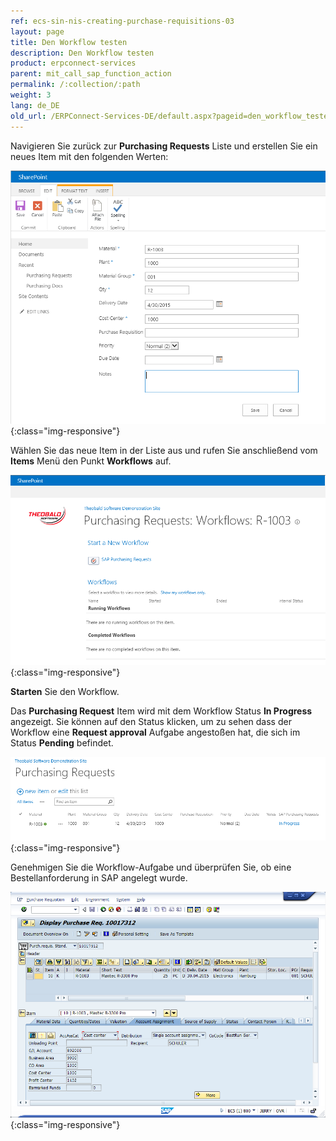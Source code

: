 ```yaml
---
ref: ecs-sin-nis-creating-purchase-requisitions-03
layout: page
title: Den Workflow testen
description: Den Workflow testen
product: erpconnect-services
parent: mit_call_sap_function_action
permalink: /:collection/:path
weight: 3
lang: de_DE
old_url: /ERPConnect-Services-DE/default.aspx?pageid=den_workflow_testen
---
```


Navigieren Sie zurück zur **Purchasing Requests** Liste und erstellen Sie ein neues Item mit den folgenden Werten:

![ECS-Nintex-Scenario-SAPFunction-11](/img/content/ECS-Nintex-Scenario-SAPFunction-11.png){:class="img-responsive"}

Wählen Sie das neue Item in der Liste aus und rufen Sie anschließend vom **Items** Menü den Punkt **Workflows** auf.

![ECS-Nintex-Scenario-SAPFunction-12](/img/content/ECS-Nintex-Scenario-SAPFunction-12.png){:class="img-responsive"}

**Starten** Sie den Workflow.

Das **Purchasing Request** Item wird mit dem Workflow Status **In Progress** angezeigt. Sie können auf den Status klicken, um zu sehen dass der Workflow eine **Request approval** Aufgabe angestoßen hat, die sich im Status **Pending** befindet.

![ECS-Nintex-Scenario-SAPFunction-13](/img/content/ECS-Nintex-Scenario-SAPFunction-13.png){:class="img-responsive"}

Genehmigen Sie die Workflow-Aufgabe und überprüfen Sie, ob eine Bestellanforderung in SAP angelegt wurde.

![ECS-Nintex-Scenario-SAPFunction-14](/img/content/ECS-Nintex-Scenario-SAPFunction-14.png){:class="img-responsive"}